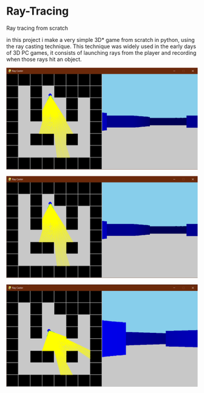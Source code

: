 # Ray-Tracing
Ray tracing from scratch

in this project i make a very simple 3D* game from scratch in python, using the ray casting technique. This technique was widely used in the early days of 3D PC games, it consists of launching rays from the player and recording when those rays hit an object. 

![](https://github.com/milannzz/Ray-Tracing/blob/main/Images/3.png)

![](https://github.com/milannzz/Ray-Tracing/blob/main/Images/1.png)

![](https://github.com/milannzz/Ray-Tracing/blob/main/Images/2.png)


